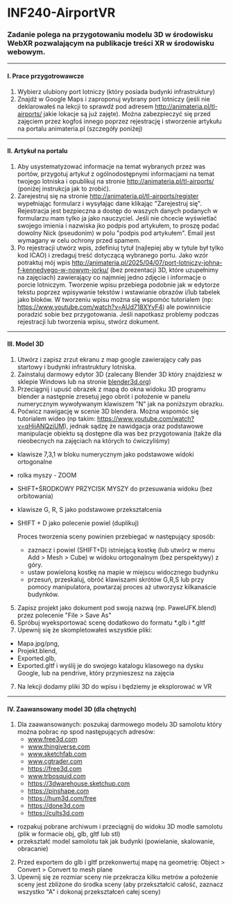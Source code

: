 # INF240-AirportVR

### Zadanie polega na przygotowaniu modelu 3D w środowisku WebXR pozwalającym na publikacje treści XR w środowisku webowym.

---

#### I. Prace przygotrowawcze

1. Wybierz ulubiony port lotniczy (który posiada budynki infrastruktury)
2. Znajdź w Google Maps i zaproponuj wybrany port lotniczy (jeśli nie deklarowałeś na lekcji to sprawdź pod adresem http://animateria.pl/tl-airports/ jakie lokacje są już zajęte). Można zabezpieczyć się przed zajęciem przez kogfoś innego poprzez rejestrację i stworzenie artykułu na portalu animateria.pl (szczegóły poniżej)

---

#### II. Artykuł na portalu
1. Aby usystematyzować informacje na temat wybranych przez was portów, przygotuj artykuł z ogólnodostępnymi informacjami na temat twojego lotniska i opublikuj na stronie http://animateria.pl/tl-airports/ (poniżej instrukcja jak to zrobić).
2. Zarejestruj się na stronie http://animateria.pl/tl-airports/register wypełniając formularz i wysyłając dane klikając "Zarejestruj się". Rejestracja jest bezpieczna a dostęp do waszych danych podanych w formularzu mam tylko ja jako nauczyciel. Jeśli nie chcecie wyświetlać swojego imienia i nazwiska jko podpis pod artykułem, to proszę podać dowolny Nick (pseudonim) w polu "podpis pod artykułem". Email jest wymagany w celu ochrony przed spamem.
3. Po rejestracji utwórz wpis, zdefiniuj tytuł (najlepiej aby w tytule był tylko kod ICAO) i zredaguj treść dotyczącą wybranego portu. Jako wzór potraktuj mój wpis http://animateria.pl/2025/04/07/port-lotniczy-johna-f-kennedyego-w-nowym-jorku/ (bez prezentacji 3D, które uzupełnimy na zajęciach) zawierający co najmniej jedno zdjęcie i informacje o porcie lotniczym. Tworzenie wpisu przebiega podobnie jak w edytorze tekstu poprzez wpisywanie tekstów i wstawianie obrazów i/lub tabelek jako bloków. W tworzeniu wpisu można się wspomóc tutorialem (np: https://www.youtube.com/watch?v=AUd718XYvF4) ale powinniście poradzić sobie bez przygotowania. Jeśli napotkasz problemy podczas rejestracji lub tworzenia wpisu, stwórz dokument.

---

#### III. Model 3D
1.  Utwórz i zapisz zrzut ekranu z map google zawierający cały pas startowy i budynki infrastruktury lotniska.
2.  Zainstaluj darmowy edytor 3D (zalecany Blender 3D który znajdziesz w sklepie Windows lub na stronie [blender3d.org](https://www.blender.org/))
3.  Przeciągnij i upuść obrazek z mapą do okna widoku 3D programu blender a następnie zresetuj jego obrót i położenie w panelu numerycznym wywoływanym klawiszem "N" jak na poniższym obrazku.
4.  Poćwicz nawigację w scenie 3D blendera. Można wspomóc się tutorialem wideo (np takim: https://www.youtube.com/watch?v=qHijANQziUM), jednak sądzę że nawidgacja oraz podstawowe manipulacje obiektu są dostępne dla was bez przygotowania (także dla nieobecnych na zajęciach na których to ćwiczyliśmy)
- klawisze 7,3,1 w bloku numerycznym jako podstawowe widoki ortogonalne
- rolka myszy - ZOOM
- SHIFT+ŚRODKOWY PRZYCISK MYSZY do przesuwania widoku (bez orbitowania)
- klawisze G, R, S jako podstawowe przekształcenia
- SHIFT + D jako polecenie powiel (duplikuj)

  Proces tworzenia sceny powinien przebiegać w następujący sposób:
  - zaznacz i powiel (SHIFT+D) istniejącą kostkę (lub utwórz w menu Add > Mesh > Cube) w widoku ortogonalnym (bez perspektywy) z góry.
  - ustaw powieloną kostkę na mapie w miejscu widocznego budynku
  - przesuń, przeskaluj, obróć klawiszami skrótów G,R,S lub przy pomocy manipulatora, powtarzaj proces aż utworzysz kilkanaście budynków.
5. Zapisz projekt jako dokument pod swoją nazwą (np. PawelJFK.blend) przez polecenie "File > Save As"
6. Spróbuj wyeksportować scenę dodatkowo do formatu *.glb i *.gltf
6. Upewnij się że skompletowałeś wszystkie pliki:
  - Mapa.jpg/png,
  - Projekt.blend,
  - Exported.glb,
  - Exported.gltf
  i wyślij je do swojego katalogu klasowego na dysku Google, lub na pendrive, który przynieszesz na zajęcia
7. Na lekcji dodamy pliki 3D do wpisu i będziemy je eksplorować w VR

---

#### IV. Zaawansowany model 3D (dla chętnych)
1. Dla zaawansowanych: poszukaj darmowego modelu 3D samolotu który można pobrac np spod następujących adresów:
    - www.free3d.com
    - www.thingiverse.com
    - www.sketchfab.com
    - www.cgtrader.com
    - https://free3d.com
    - www.trbosquid.com
    - https://3dwarehouse.sketchup.com
    - https://pinshape.com
    - https://hum3d.com/free
    - https://done3d.com
    - https://cults3d.com
  - rozpakuj pobrane archiwum i przeciągnij do widoku 3D modle samolotu (plik w formacie obj, glb, gltf lub stl)
  - przekształć model samolotu tak jak budynki (powielanie, skalowanie, obracanie)
2. Przed exportem do glb i gltf przekonwertuj mapę na geometrię: Object > Convert > Convert to mesh plane
3. Upewnij się ze rozmiar sceny nie przekracza kilku metrów a położenie sceny jest zbliżone do środka sceny (aby przekształcić całość, zaznacz wszystko "A" i dokonaj przekształceń całej sceny)
